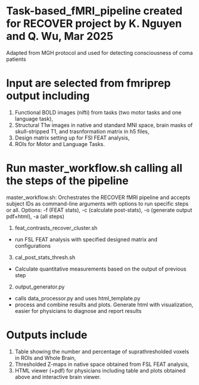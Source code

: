 # Task-based_fMRI_pipeline created for RECOVER project by K. Nguyen and Q. Wu, Mar 2025
Adapted from MGH protocol and used for detecting consciousness of coma patients

# Input are selected from fmriprep output including 
1) Functional BOLD images (nifti) from tasks (two motor tasks and one language task), 
2) Structural T1w images in native and standard MNI space, brain masks of skull-stripped T1, and trasnformation matrix in h5 files, 
3) Design matrix setting up for FSl FEAT analysis,
4) ROIs for Motor and Language Tasks.

# Run master_workflow.sh calling all the steps of the pipeline 
master_workflow.sh: Orchestrates the RECOVER fMRI pipeline and accepts subject IDs as command-line arguments with options to run specific steps or all.
Options: -f (FEAT stats), -c (calculate post-stats), -o (generate output pdf+html), -a (all steps)
1. feat_contrasts_recover_cluster.sh
- run FSL FEAT analysis with specified designed matrix and configurations
3. cal_post_stats_thresh.sh
- Calculate quantitative measurements based on the output of previous step
2. output_generator.py
- calls data_processor.py and uses html_template.py
- process and combine results and plots. Generate html with visualization, easier for physicians to diagnose and report results

# Outputs include 
1) Table showing the number and percentage of suprathresholded voxels in ROIs and Whole Brain,
2) Thresholded Z-maps in native space obtained from FSL FEAT analysis, 
3) HTML viewer (+pdf) for physicians including table and plots obtained above and interactive brain viewer. 
